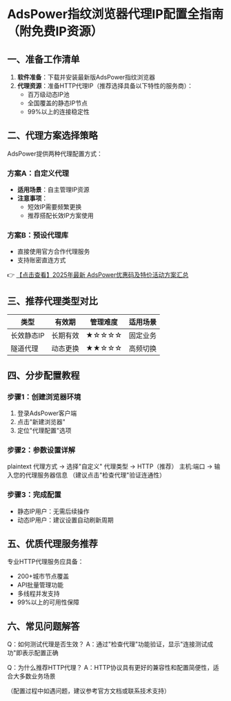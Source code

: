 # AdsPower指纹浏览器代理IP配置全指南（附免费IP资源）

## 一、准备工作清单
1. **软件准备**：下载并安装最新版AdsPower指纹浏览器
2. **代理资源**：准备HTTP代理IP（推荐选择具备以下特性的服务商）：
   - 百万级动态IP池
   - 全国覆盖的静态IP节点
   - 99%以上的连接稳定性

## 二、代理方案选择策略
AdsPower提供两种代理配置方式：

### 方案A：自定义代理
- **适用场景**：自主管理IP资源
- **注意事项**：
  - 短效IP需要频繁更换
  - 推荐搭配长效IP方案使用

### 方案B：预设代理库
- 直接使用官方合作代理服务
- 支持账密直连方式

👉 [【点击查看】2025年最新 AdsPower优惠码及特价活动方案汇总](https://bit.ly/adspower_free)

## 三、推荐代理类型对比
| 类型 | 有效期 | 管理难度 | 适用场景 |
|------|--------|----------|----------|
| 长效静态IP | 长期有效 | ★☆☆☆☆ | 固定业务 |
| 隧道代理 | 动态更换 | ★★☆☆☆ | 高频切换 |

## 四、分步配置教程
### 步骤1：创建浏览器环境
1. 登录AdsPower客户端
2. 点击"新建浏览器"
3. 定位"代理配置"选项

### 步骤2：参数设置详解
plaintext
代理方式 → 选择"自定义"
代理类型 → HTTP（推荐）
主机:端口 → 输入您的代理服务器信息
（建议点击"检查代理"验证连通性）

### 步骤3：完成配置
- 静态IP用户：无需后续操作
- 动态IP用户：建议设置自动刷新周期

## 五、优质代理服务推荐
专业HTTP代理服务应具备：
- 200+城市节点覆盖
- API批量管理功能
- 多线程并发支持
- 99%以上的可用性保障

## 六、常见问题解答
Q：如何测试代理是否生效？
A：通过"检查代理"功能验证，显示"连接测试成功"即表示配置正确

Q：为什么推荐HTTP代理？
A：HTTP协议具有更好的兼容性和配置简便性，适合大多数业务场景

（配置过程中如遇问题，建议参考官方文档或联系技术支持）